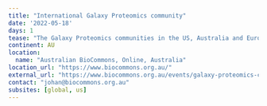 ```yaml
---
title: "International Galaxy Proteomics community"
date: '2022-05-18'
days: 1
tease: "The Galaxy Proteomics communities in the US, Australia and Europe regularly come together online to talk about topics of shared interest. All are welcome!"
continent: AU
location:
  name: "Australian BioCommons, Online, Australia"
location_url: "https://www.biocommons.org.au/"
external_url: "https://www.biocommons.org.au/events/galaxy-proteomics-community"
contact: "johan@biocommons.org.au"
subsites: [global, us]
---
```

